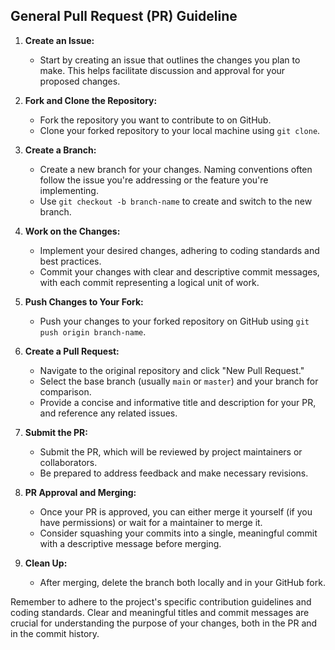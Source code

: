 ## General Pull Request (PR) Guideline

1. **Create an Issue:**
   - Start by creating an issue that outlines the changes you plan to make. This helps facilitate discussion and approval for your proposed changes.

2. **Fork and Clone the Repository:**
   - Fork the repository you want to contribute to on GitHub.
   - Clone your forked repository to your local machine using `git clone`.

3. **Create a Branch:**
   - Create a new branch for your changes. Naming conventions often follow the issue you're addressing or the feature you're implementing.
   - Use `git checkout -b branch-name` to create and switch to the new branch.

4. **Work on the Changes:**
   - Implement your desired changes, adhering to coding standards and best practices.
   - Commit your changes with clear and descriptive commit messages, with each commit representing a logical unit of work.

5. **Push Changes to Your Fork:**
   - Push your changes to your forked repository on GitHub using `git push origin branch-name`.

6. **Create a Pull Request:**
   - Navigate to the original repository and click "New Pull Request."
   - Select the base branch (usually `main` or `master`) and your branch for comparison.
   - Provide a concise and informative title and description for your PR, and reference any related issues.

7. **Submit the PR:**
   - Submit the PR, which will be reviewed by project maintainers or collaborators.
   - Be prepared to address feedback and make necessary revisions.

8. **PR Approval and Merging:**
   - Once your PR is approved, you can either merge it yourself (if you have permissions) or wait for a maintainer to merge it.
   - Consider squashing your commits into a single, meaningful commit with a descriptive message before merging.

9. **Clean Up:**
   - After merging, delete the branch both locally and in your GitHub fork.

Remember to adhere to the project's specific contribution guidelines and coding standards. Clear and meaningful titles and commit messages are crucial for understanding the purpose of your changes, both in the PR and in the commit history.
